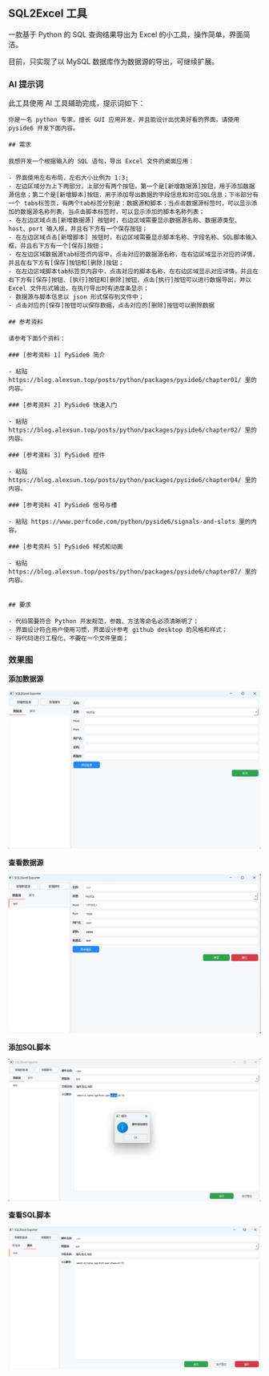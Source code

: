 ## SQL2Excel 工具

一款基于 Python 的 SQL 查询结果导出为 Excel 的小工具，操作简单，界面简洁。

目前，只实现了以 MySQL 数据库作为数据源的导出，可继续扩展。

### AI 提示词

此工具使用 AI 工具辅助完成，提示词如下：

```text
你是一名 python 专家，擅长 GUI 应用开发，并且能设计出优美好看的界面，请使用 pyside6 开发下面内容。

## 需求

我想开发一个根据输入的 SQL 语句，导出 Excel 文件的桌面应用：

- 界面使用左右布局，左右大小比例为 1:3;
- 左边区域分为上下两部分，上部分有两个按钮，第一个是[新增数据源]按钮，用于添加数据源信息；第二个是[新增脚本]按钮，用于添加导出数据的字段信息和对应SQL信息；下半部分有一个 tabs标签页，有两个tab标签分别是：数据源和脚本；当点击数据源标签时，可以显示添加的数据源名称列表，当点击脚本标签时，可以显示添加的脚本名称列表；
- 在左边区域点击[新增数据源] 按钮时，右边区域需要显示数据源名称、数据源类型、host、port 输入框，并且右下方有一个保存按钮；
- 在左边区域点击[新增脚本] 按钮时，右边区域需要显示脚本名称、字段名称、SQL脚本输入框，并且右下方有一个[保存]按钮；
- 在左边区域数据源tab标签页内容中，点击对应的数据源名称，在右边区域显示对应的详情，并且在右下方有[保存]按钮和[删除]按钮；
- 在左边区域脚本tab标签页内容中，点击对应的脚本名称，在右边区域显示对应详情，并且在右下方有[保存]按钮、[执行]按钮和[删除]按钮，点击[执行]按钮可以进行数据导出，并以 Excel 文件形式输出，在执行导出时有进度条显示；
- 数据源与脚本信息以 json 形式保存到文件中；
- 点击对应的[保存]按钮可以保存数据，点击对应的[删除]按钮可以删除数据

## 参考资料

请参考下面5个资料：

### [参考资料 1] PySide6 简介

- 粘贴 https://blog.alexsun.top/posts/python/packages/pyside6/chapter01/ 里的内容。

### [参考资料 2] PySide6 快速入门

- 粘贴 https://blog.alexsun.top/posts/python/packages/pyside6/chapter02/ 里的内容。

### [参考资料 3] PySide6 控件

- 粘贴 https://blog.alexsun.top/posts/python/packages/pyside6/chapter04/ 里的内容。

### [参考资料 4] PySide6 信号与槽

- 粘贴 https://www.perfcode.com/python/pyside6/signals-and-slots 里的内容。

### [参考资料 5] PySide6 样式和动画

- 粘贴 https://blog.alexsun.top/posts/python/packages/pyside6/chapter07/ 里的内容。


## 要求

- 代码需要符合 Python 开发规范，参数、方法等命名必须清晰明了；
- 界面设计符合用户使用习惯，界面设计参考 github desktop 的风格和样式；
- 将代码进行工程化，不要在一个文件里面；

```

### 效果图

**添加数据源**

![添加数据源](./resources/imgs/add-datasource.png)

**查看数据源**

![查看数据源](./resources/imgs/datasource.png)

**添加SQL脚本**

![添加SQL脚本](./resources/imgs/add-script.png)

**查看SQL脚本**

![查看SQL脚本](./resources/imgs/script.png)





